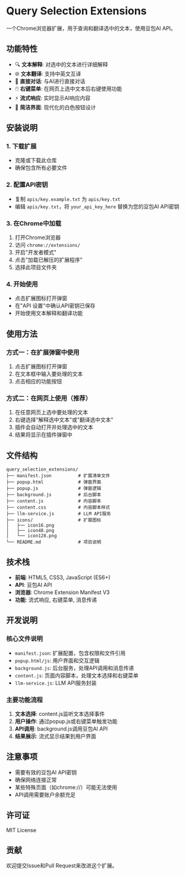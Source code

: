 # Query Selection Extensions

一个Chrome浏览器扩展，用于查询和翻译选中的文本，使用豆包AI API。

## 功能特性

- 🔍 **文本解释**: 对选中的文本进行详细解释
- 🌐 **文本翻译**: 支持中英文互译
- 💬 **直接对话**: 与AI进行直接对话
- 🖱️ **右键菜单**: 在网页上选中文本后右键使用功能
- ⚡ **流式响应**: 实时显示AI响应内容
- 🎨 **简洁界面**: 现代化的白色按钮设计

## 安装说明

### 1. 下载扩展
- 克隆或下载此仓库
- 确保包含所有必要文件

### 2. 配置API密钥
- 复制 `apis/key.example.txt` 为 `apis/key.txt`
- 编辑 `apis/key.txt`，将 `your_api_key_here` 替换为您的豆包AI API密钥

### 3. 在Chrome中加载
1. 打开Chrome浏览器
2. 访问 `chrome://extensions/`
3. 开启"开发者模式"
4. 点击"加载已解压的扩展程序"
5. 选择此项目文件夹

### 4. 开始使用
- 点击扩展图标打开弹窗
- 在"API 设置"中确认API密钥已保存
- 开始使用文本解释和翻译功能

## 使用方法

### 方式一：在扩展弹窗中使用
1. 点击扩展图标打开弹窗
2. 在文本框中输入要处理的文本
3. 点击相应的功能按钮

### 方式二：在网页上使用（推荐）
1. 在任意网页上选中要处理的文本
2. 右键选择"解释选中文本"或"翻译选中文本"
3. 插件会自动打开并处理选中的文本
4. 结果将显示在插件弹窗中

## 文件结构

```
query_selection_extensions/
├── manifest.json          # 扩展清单文件
├── popup.html             # 弹窗界面
├── popup.js               # 弹窗逻辑
├── background.js          # 后台脚本
├── content.js             # 内容脚本
├── content.css            # 内容脚本样式
├── llm-service.js         # LLM API服务
├── icons/                 # 扩展图标
│   ├── icon16.png
│   ├── icon48.png
│   └── icon128.png
└── README.md              # 项目说明
```

## 技术栈

- **前端**: HTML5, CSS3, JavaScript (ES6+)
- **API**: 豆包AI API
- **浏览器**: Chrome Extension Manifest V3
- **功能**: 流式响应, 右键菜单, 消息传递

## 开发说明

### 核心文件说明

- `manifest.json`: 扩展配置，包含权限和文件引用
- `popup.html/js`: 用户界面和交互逻辑
- `background.js`: 后台服务，处理API调用和消息传递
- `content.js`: 页面内容脚本，处理文本选择和右键菜单
- `llm-service.js`: LLM API服务封装

### 主要功能流程

1. **文本选择**: content.js监听文本选择事件
2. **用户操作**: 通过popup.js或右键菜单触发功能
3. **API调用**: background.js调用豆包AI API
4. **结果展示**: 流式显示结果到用户界面

## 注意事项

- 需要有效的豆包AI API密钥
- 确保网络连接正常
- 某些特殊页面（如chrome://）可能无法使用
- API调用需要账户余额充足

## 许可证

MIT License

## 贡献

欢迎提交Issue和Pull Request来改进这个扩展。
